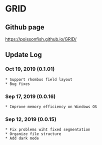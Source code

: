 # GRID

## Github page

https://poissonfish.github.io/GRID/

## Update Log

### Oct 19, 2019 (0.1.01)
    * Support rhombus field layout
    * Bug fixes

### Sep 17, 2019 (0.0.16)
    * Improve memory efficiency on Windows OS

### Sep 12, 2019 (0.0.15)
    * Fix problems wiht fixed segmentation
    * Organize file structure
    * Add dark mode
